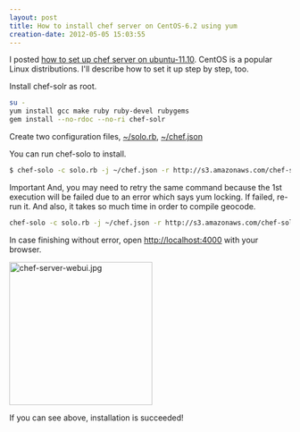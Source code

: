 ```yaml
---
layout: post
title: How to install chef server on CentOS-6.2 using yum
creation-date: 2012-05-05 15:03:55
---
```

I posted [how to set up chef server on ubuntu-11.10](/2012/05/02/chef_server_installation_on_ubuntu-11.10.html).
CentOS is a popular Linux distributions. I'll describe how to set it up step by step, too.

Install chef-solr as root.

```bash
su -
yum install gcc make ruby ruby-devel rubygems
gem install --no-rdoc --no-ri chef-solr
```

Create two configuration files, 
[~/solo.rb](https://gist.github.com/2600816), [~/chef.json](https://gist.github.com/2600821)

You can run chef-solo to install.

```bash
$ chef-solo -c solo.rb -j ~/chef.json -r http://s3.amazonaws.com/chef-solo/bootstrap-latest.tar.gz
```

<span class="label label-important">Important</span>
And, you may need to retry the same command because the 1st execution will be failed due to an error which says yum locking.
If failed, re-run it. And also, it takes so much time in order to compile geocode.

```bash
chef-solo -c solo.rb -j ~/chef.json -r http://s3.amazonaws.com/chef-solo/bootstrap-latest.tar.gz
```

In case finishing without error, open <http://localhost:4000> with your browser.

<img src="https://s3-ap-northeast-1.amazonaws.com/tmtk75.github.com/2012-05-05/chef-server-webui.jpg" alt="chef-server-webui.jpg" width="256px"/>

If you can see above, installation is succeeded!
